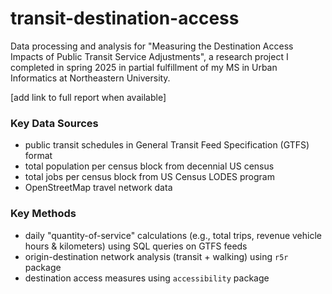 # transit-destination-access

Data processing and analysis for "Measuring the Destination Access Impacts of 
Public Transit Service Adjustments", a research project I completed in spring
2025 in partial fulfillment of my MS in Urban Informatics at Northeastern University.

[add link to full report when available]

### Key Data Sources

- public transit schedules in General Transit Feed Specification (GTFS) format
- total population per census block from decennial US census
- total jobs per census block from US Census LODES program
- OpenStreetMap travel network data

### Key Methods

- daily "quantity-of-service" calculations (e.g., total trips, revenue vehicle hours & kilometers) using SQL queries on GTFS feeds
- origin-destination network analysis (transit + walking) using `r5r` package
- destination access measures using `accessibility` package

